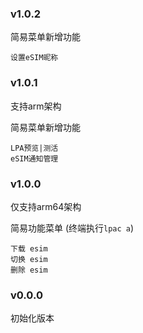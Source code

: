### v1.0.2
简易菜单新增功能
```
设置eSIM昵称
```

### v1.0.1
支持arm架构

简易菜单新增功能
```
LPA预览|测活
eSIM通知管理
```

### v1.0.0
仅支持arm64架构

简易功能菜单 (终端执行`lpac a`)
```
下载 esim
切换 esim
删除 esim
```

### v0.0.0
初始化版本
